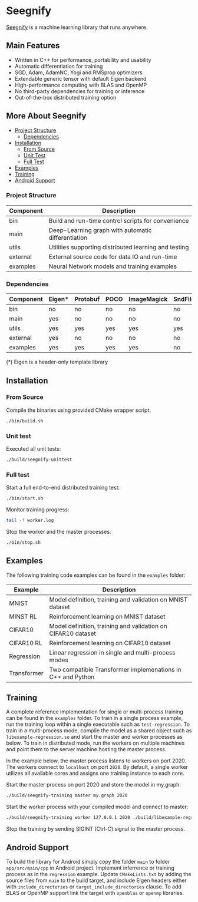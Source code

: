 # Seegnify

[Seegnify](https://seegnify.org/) is a machine learning library that runs anywhere.

## Main Features

  * Written in C++ for performance, portability and usability
  * Automatic differentiation for training
  * SGD, Adam, AdamNC, Yogi and RMSprop optimizers
  * Extendable generic tensor with default Eigen backend
  * High-performance computing with BLAS and OpenMP
  * No third-party dependencies for training or inference
  * Out-of-the-box distributed training option

## More About Seegnify

<!-- toc -->

- [Project Structure](#project-structure)
  - [Dependencies](#dependencies)
- [Installation](#installation)
  - [From Source](#from-source)
  - [Unit Test](#unit-test)
  - [Full Test](#full-test)
- [Examples](#examples)
- [Training](#training)
- [Android Support](#android-support)

<!-- tocstop -->

### Project Structure

| Component | Description                                           |
| --------- | ----------------------------------------------------- |
| bin       | Build and run-time control scripts for convenience    |
| main      | Deep-Learning graph with automatic differentiation    |
| utils     | Utilities supporting distributed learning and testing |
| external  | External source code for data IO and run-time         |
| examples  | Neural Network models and training examples           |

### Dependencies

| Component | Eigen* | Protobuf | POCO | ImageMagick | SndFile | ZLib |
| --------- | -------| -------- | ---- | ----------- | ------- | ---- |
| bin       | no     | no       | no   | no          | no      | no   |
| main      | yes    | no       | no   | no          | no      | no   |
| utils     | yes    | yes      | yes  | yes         | yes     | no   |
| external  | yes    | no       | no   | no          | no      | yes  |
| examples  | yes    | yes      | yes  | yes         | no      | no   |

(*) Eigen is a header-only template library

## Installation

### From Source

Compile the binaries using provided CMake wrapper script:

```bash
./bin/build.sh
```

### Unit test

Executed all unit tests:

```bash
./build/seegnify-unittest
```

### Full test

Start a full end-to-end distributed training test:

```bash
./bin/start.sh
```

Monitor training progress:

```bash
tail -f worker.log
```

Stop the worker and the master processes:

```bash
./bin/stop.sh
```

## Examples

The following training code examples can be found in the `examples` folder:

| Example     | Description                                                  |
| ----------- | ------------------------------------------------------------ |
| MNIST       | Model definition, training and validation on MNIST dataset   |
| MINST RL    | Reinforcement learning on MNIST dataset                      |
| CIFAR10     | Model definition, training and validation on CIFAR10 dataset |
| CIFAR10 RL  | Reinforcement learning on CIFAR10 dataset                    |
| Regression  | Linear regression in single and multi-process modes          |
| Transformer | Two compatible Transformer implemenations in C++ and Python  |

## Training

A complete reference implementation for single or multi-process training can
be found in the `examples` folder. To train in a single process example, run the
training loop within a single executable such as `test-regression`. To train in
a multi-process mode, compile the model as a shared object such as 
`libexample-regression.so` and start the master and worker processes as below.
To train in distributed mode, run the workers on multiple machines and point 
them to the server machine hosting the master process.

In the example below, the master process listens to workers on port 2020. The
workers connect to `localhost` on port `2020`. By default, a single worker
utilizes all available cores and assigns one training instance to each core.

Start the master process on port 2020 and store the model in my.graph:

```bash
./build/seegnify-training master my.graph 2020
```

Start the worker process with your compiled model and connect to master:

```bash
./build/seegnify-training worker 127.0.0.1 2020 ./build/libexample-regression.so
```

Stop the training by sending SIGINT (Ctrl-C) signal to the master process.

## Android Support

To build the library for Android simply copy the folder `main` to folder 
`app/src/main/cpp` in Android project. Implement inferrence or training process
as in the `regression` example. Update `CMakeLists.txt` by adding the source 
files from `main` to the build target, and include Eigen headers either with 
`include_directories` or `target_include_directories` clause. To add BLAS or 
OpenMP support link the target with `openblas` or `openmp` libraries.
